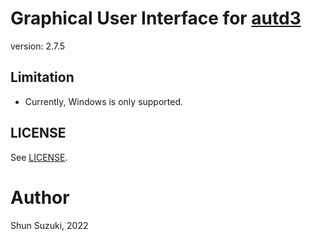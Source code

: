 # Graphical User Interface for [autd3](https://github.com/shinolab/autd3)

version: 2.7.5

## Limitation

* Currently, Windows is only supported.

## LICENSE

See [LICENSE](./LICENSE).

# Author

Shun Suzuki, 2022
